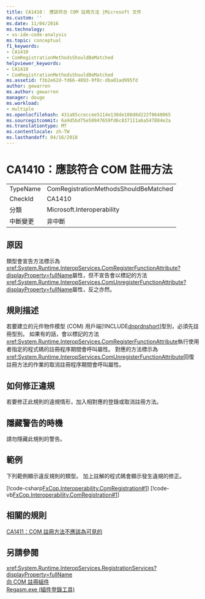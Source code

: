 ```yaml
---
title: CA1410： 應該符合 COM 註冊方法 |Microsoft 文件
ms.custom: ''
ms.date: 11/04/2016
ms.technology:
- vs-ide-code-analysis
ms.topic: conceptual
f1_keywords:
- CA1410
- ComRegistrationMethodsShouldBeMatched
helpviewer_keywords:
- CA1410
- ComRegistrationMethodsShouldBeMatched
ms.assetid: f3b2e62d-fd66-4093-9f0c-dba01ad995fd
author: gewarren
ms.author: gewarren
manager: douge
ms.workload:
- multiple
ms.openlocfilehash: 431a85cceccee5114e138de108d8d222f0648065
ms.sourcegitcommit: 6a9d5bd75e50947659fd6c837111a6a547884e2a
ms.translationtype: MT
ms.contentlocale: zh-TW
ms.lasthandoff: 04/16/2018
---
```

# <a name="ca1410-com-registration-methods-should-be-matched"></a>CA1410：應該符合 COM 註冊方法
|||  
|-|-|  
|TypeName|ComRegistrationMethodsShouldBeMatched|  
|CheckId|CA1410|  
|分類|Microsoft.Interoperability|  
|中斷變更|非中斷|  
  
## <a name="cause"></a>原因  
 類型會宣告方法標示為<xref:System.Runtime.InteropServices.ComRegisterFunctionAttribute?displayProperty=fullName>屬性，但不宣告會以標記的方法<xref:System.Runtime.InteropServices.ComUnregisterFunctionAttribute?displayProperty=fullName>屬性，反之亦然。  
  
## <a name="rule-description"></a>規則描述  
 若要建立的元件物件模型 (COM) 用戶端[!INCLUDE[dnprdnshort](../code-quality/includes/dnprdnshort_md.md)]型別，必須先註冊型別。 如果有的話，會以標記的方法<xref:System.Runtime.InteropServices.ComRegisterFunctionAttribute>執行使用者指定的程式碼的註冊程序期間會呼叫屬性。 對應的方法標示為<xref:System.Runtime.InteropServices.ComUnregisterFunctionAttribute>回復註冊方法的作業的取消註冊程序期間會呼叫屬性。  
  
## <a name="how-to-fix-violations"></a>如何修正違規  
 若要修正此規則的違規情形，加入相對應的登錄或取消註冊方法。  
  
## <a name="when-to-suppress-warnings"></a>隱藏警告的時機  
 請勿隱藏此規則的警告。  
  
## <a name="example"></a>範例  
 下列範例顯示違反規則的類型。 加上註解的程式碼會顯示發生違規的修正。  
  
 [!code-csharp[FxCop.Interoperability.ComRegistration#1](../code-quality/codesnippet/CSharp/ca1410-com-registration-methods-should-be-matched_1.cs)]
 [!code-vb[FxCop.Interoperability.ComRegistration#1](../code-quality/codesnippet/VisualBasic/ca1410-com-registration-methods-should-be-matched_1.vb)]  
  
## <a name="related-rules"></a>相關的規則  
 [CA1411：COM 註冊方法不應該為可見的](../code-quality/ca1411-com-registration-methods-should-not-be-visible.md)  
  
## <a name="see-also"></a>另請參閱  
 <xref:System.Runtime.InteropServices.RegistrationServices?displayProperty=fullName>   
 [向 COM 註冊組件](/dotnet/framework/interop/registering-assemblies-with-com)   
 [Regasm.exe (組件登錄工具)](/dotnet/framework/tools/regasm-exe-assembly-registration-tool)